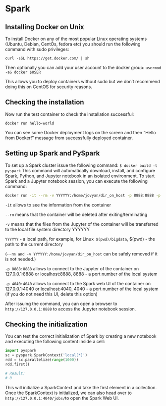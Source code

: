 # Spark


## Installing Docker on Unix


To install Docker on any of the most popular Linux operating systems (Ubuntu, Debian, CentOs, fedora etc) you should run the following command with sudo privileges:
```
curl -sSL https://get.docker.com/ | sh
```

Then optionally you can add your user account to the docker group:
```usermod -aG docker $USER```

This allows you to deploy containers without sudo but we don’t recommend doing this on CentOS for security reasons.

## Checking the installation

Now run the test container to check the installation successful:

```docker run hello-world```

You can see some Docker deployment logs on the screen and then “Hello from Docker!” message from successfully deployed container.

## Setting up Spark and PySpark

To set up a Spark cluster issue the following command:
```$ docker build -t pyspark```
This command will automatically download, install, and configure Spark, Python, and Jupyter notebook in an isolated environment. To start Spark and a Jupyter notebook session, you can execute the following command:
```bash
docker run -it --rm -v YYYYYY:/home/jovyan/dir_on_host -p 8888:8888 -p 4040:4040 bigdatateam/spark-course1
```

```-it``` allows to see the information from the container

```--rm``` means that the container will be deleted after exiting/terminating

```-v``` means that the files from the Jupyter of the container will be transferred to the local file system directory YYYYYY

```YYYYYY``` - a local path, for example, for Linux``` $(pwd)/bigdata```, $(pwd) - the path to the current directory

(```--rm and -v YYYYYY:/home/jovyan/dir_on_host``` can be safely removed if it is not needed.)

```-p 8888:8888``` allows to connect to the Jupyter of the container on 127.0.0.1:8888 or localhost:8888, 8888 - a port number of the local system

```-p 4040:4040``` allows to connect to the Spark web UI of the container on 127.0.0.1:4040 or localhost:4040, 4040 - a port number of the local system (if you do not need this UI, delete this option)


After issuing the command, you can open a browser to
```http://127.0.0.1:8888``` to access the Jupyter notebook session.

## Checking the initialization
You can test the correct initialization of Spark by creating a new notebook and executing the following content
inside a cell:
```python
import pyspark
sc = pyspark.SparkContext('local[*]')
rdd = sc.parallelize(range(1000))
rdd.first()

# Result:
# 0
```
This will initialize a SparkContext and take the first element in a collection.
Once the SparkContext is initialized, we can also head over to ```http://127.0.0.1:4040/jobs/```to open the Spark Web UI.

